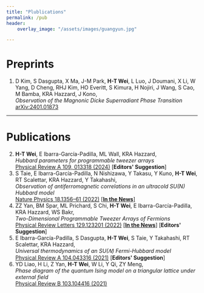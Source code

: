 ```yaml
---
title: "Plublications"
permalink: /pub
header:
    overlay_image: "/assets/images/guangyun.jpg"

---
```


# Preprints

1. D Kim, S Dasgupta, X Ma, J-M Park, **H-T Wei**, L Luo, J Doumani, X Li, W Yang, D Cheng, RHJ Kim, HO Everitt, S Kimura, H Nojiri, J Wang, S Cao, M Bamba, KRA Hazzard, J Kono,  
   _Observation of the Magnonic Dicke Superradiant Phase Transition_  
   [arXiv:2401.01873](https://arxiv.org/abs/2401.01873)

---

# Publications

2. **H-T Wei**, E Ibarra-García-Padilla, ML Wall, KRA Hazzard,  
   _Hubbard parameters for programmable tweezer arrays_  
   [Physical Review A 109, 013318 (2024)](https://journals.aps.org/pra/abstract/10.1103/PhysRevA.109.013318) [**Editors' Suggestion**]
3. S Taie, E Ibarra-García-Padilla, N Nishizawa, Y Takasu, Y Kuno, **H-T Wei**, RT Scalettar, KRA Hazzard, Y Takahashi,  
   _Observation of antiferromagnetic correlations in an ultracold SU(N) Hubbard model_  
   [Nature Physics 18.1356–61 (2022)](https://www.nature.com/articles/s41567-022-01725-6) [[**In the News**]](https://www.nature.com/articles/s41567-022-01733-6)
4. ZZ Yan, BM Spar, ML Prichard, S Chi, **H-T Wei**, E Ibarra-García-Padilla, KRA Hazzard, WS Bakr,  
   _Two-Dimensional Programmable Tweezer Arrays of Fermions_  
   [Physical Review Letters 129.123201 (2022)](https://journals.aps.org/prl/abstract/10.1103/PhysRevLett.129.123201) [[**In the News**]](https://physics.aps.org/articles/v15/s120) [**Editors' Suggestion**]
5. E Ibarra-García-Padilla, S Dasgupta, **H-T Wei**, S Taie, Y Takahashi, RT Scalettar, KRA Hazzard,  
   _Universal thermodynamics of an SU⁡(𝑁) Fermi-Hubbard model_  
   [Physical Review A 104.043316 (2021)](https://journals.aps.org/pra/abstract/10.1103/PhysRevA.104.043316) [**Editors' Suggestion**]
6. YD Liao, H Li, Z Yan, **H-T Wei**, W Li, Y Qi, ZY Meng,  
   _Phase diagram of the quantum Ising model on a triangular lattice under external field_  
   [Physical Review B 103.104416 (2021)](https://journals.aps.org/prb/abstract/10.1103/PhysRevB.103.104416)
